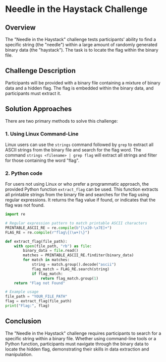 # Needle in the Haystack Challenge

## Overview

The "Needle in the Haystack" challenge tests participants' ability to find a specific string (the "needle") within a large amount of randomly generated binary data (the "haystack"). The task is to locate the flag within the binary file.

## Challenge Description

Participants will be provided with a binary file containing a mixture of binary data and a hidden flag. The flag is embedded within the binary data, and participants must extract it.

## Solution Approaches

There are two primary methods to solve this challenge:

### 1. Using Linux Command-Line

Linux users can use the `strings` command followed by `grep` to extract all ASCII strings from the binary file and search for the flag word. The command `strings <filename> | grep flag` will extract all strings and filter for those containing the word "flag".

### 2. Python code

For users not using Linux or who prefer a programmatic approach, the provided Python function `extract_flag` can be used. This function extracts all printable strings from the binary file and searches for the flag using regular expressions. It returns the flag value if found, or indicates that the flag was not found.

```python
import re

# Regular expression pattern to match printable ASCII characters
PRINTABLE_ASCII_RE = re.compile(b"[\x20-\x7E]+")
FLAG_RE = re.compile(r"flag\{(\w+)\}")

def extract_flag(file_path):
    with open(file_path, "rb") as file:
        binary_data = file.read()
        matches = PRINTABLE_ASCII_RE.finditer(binary_data)
        for match in matches:
            string = match.group().decode("ascii")
            flag_match = FLAG_RE.search(string)
            if flag_match:
                return flag_match.group(1)
    return "Flag not Found"

# Example usage
file_path = "YOUR_FILE_PATH"
flag = extract_flag(file_path)
print("Flag:", flag)
```

## Conclusion

The "Needle in the Haystack" challenge requires participants to search for a specific string within a binary file. Whether using command-line tools or a Python function, participants must navigate through the binary data to locate the hidden flag, demonstrating their skills in data extraction and manipulation.

